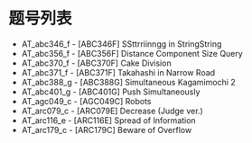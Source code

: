 # 题号列表

- AT_abc346_f - [ABC346F] SSttrriinngg in StringString
- AT_abc356_f - [ABC356F] Distance Component Size Query
- AT_abc370_f - [ABC370F] Cake Division
- AT_abc371_f - [ABC371F] Takahashi in Narrow Road
- AT_abc388_g - [ABC388G] Simultaneous Kagamimochi 2
- AT_abc401_g - [ABC401G] Push Simultaneously
- AT_agc049_c - [AGC049C] Robots
- AT_arc079_c - [ARC079E] Decrease (Judge ver.)
- AT_arc116_e - [ARC116E] Spread of Information
- AT_arc179_c - [ARC179C] Beware of Overflow
